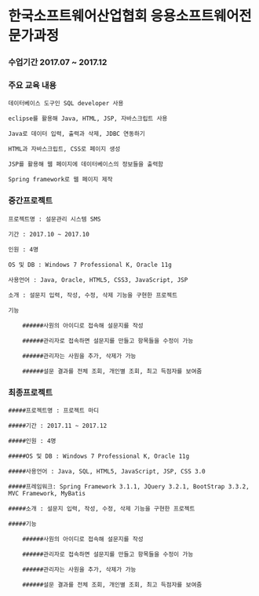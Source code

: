# 한국소프트웨어산업협회 응용소프트웨어전문가과정

### 수업기간 2017.07 ~ 2017.12
### 주요 교육 내용
	데이터베이스 도구인 SQL developer 사용
  
	eclipse를 활용해 Java, HTML, JSP, 자바스크립트 사용
  
	Java로 데이터 입력, 출력과 삭제, JDBC 연동하기
  
	HTML과 자바스크립트, CSS로 페이지 생성
  
 	JSP를 활용해 웹 페이지에 데이터베이스의 정보들을 출력함
  
	Spring framework로 웹 페이지 제작
  
  
### 중간프로젝트
	프로젝트명 : 설문관리 시스템 SMS
  
	기간 : 2017.10 ~ 2017.10
  
	인원 : 4명
  
	OS 및 DB : Windows 7 Professional K, Oracle 11g
  
	사용언어 : Java, Oracle, HTML5, CSS3, JavaScript, JSP
  
	소개 : 설문지 입력, 작성, 수정, 삭제 기능을 구현한 프로젝트
  
	기능
  
		######사원의 아이디로 접속해 설문지를 작성
          
		######관리자로 접속하면 설문지를 만들고 항목들을 수정이 가능
  
		######관리자는 사원을 추가, 삭제가 가능
  
		######설문 결과를 전체 조회, 개인별 조회, 최고 득점자를 보여줌

          

### 최종프로젝트
	#####프로젝트명 : 프로젝트 마디
  
	#####기간 : 2017.11 ~ 2017.12
  
	#####인원 : 4명
  
	#####OS 및 DB : Windows 7 Professional K, Oracle 11g
  
	#####사용언어 : Java, SQL, HTML5, JavaScript, JSP, CSS 3.0
  
	#####프레임워크: Spring Framework 3.1.1, JQuery 3.2.1, BootStrap 3.3.2, MVC Framework, MyBatis
  
	#####소개 : 설문지 입력, 작성, 수정, 삭제 기능을 구현한 프로젝트
  
	#####기능
  
		######사원의 아이디로 접속해 설문지를 작성
          
		######관리자로 접속하면 설문지를 만들고 항목들을 수정이 가능
  
		######관리자는 사원을 추가, 삭제가 가능
  
		######설문 결과를 전체 조회, 개인별 조회, 최고 득점자를 보여줌
